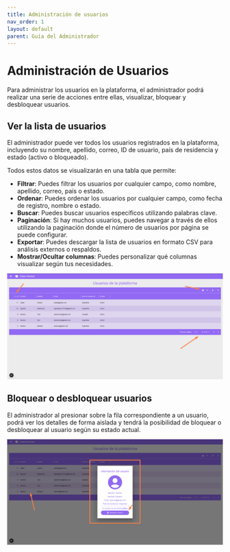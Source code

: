 ```yaml
---
title: Administración de usuarios
nav_order: 1
layout: default
parent: Guía del Administrador
---
```


# Administración de Usuarios

Para administrar los usuarios en la plataforma, el administrador podrá realizar una serie de acciones entre ellas, visualizar, bloquear y desbloquear usuarios.

## Ver la lista de usuarios

El administrador puede ver todos los usuarios registrados en la plataforma, incluyendo su nombre, apellido, correo, ID de usuario, país de residencia y estado (activo o bloqueado).

Todos estos datos se visualizarán en una tabla que permite:

- **Filtrar**: Puedes filtrar los usuarios por cualquier campo, como nombre, apellido, correo, país o estado.
- **Ordenar**: Puedes ordenar los usuarios por cualquier campo, como fecha de registro, nombre o estado.
- **Buscar**: Puedes buscar usuarios específicos utilizando palabras clave.
- **Paginación**: Si hay muchos usuarios, puedes navegar a través de ellos utilizando la paginación donde el número de usuarios por página se puede configurar.
- **Exportar**: Puedes descargar la lista de usuarios en formato CSV para análisis externos o respaldos.
- **Mostrar/Ocultar columnas**: Puedes personalizar qué columnas visualizar según tus necesidades.

![Lista de Usuarios](../assets/admin/users_list.jpeg)

## Bloquear o desbloquear usuarios

El administrador al presionar sobre la fila correspondiente a un usuario, podrá ver los detalles de forma aislada y tendrá la posibilidad de bloquear o desbloquear al usuario según su estado actual.

![Detalles de Usuario](../assets/admin/users_details.jpeg)
